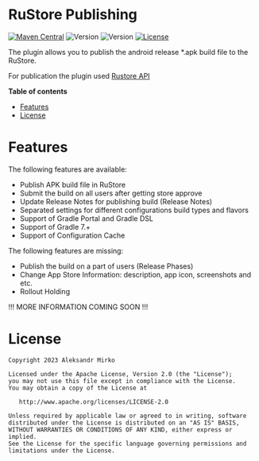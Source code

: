 # RuStore Publishing

[![Maven Central](https://img.shields.io/maven-central/v/ru.cian/rustore-publish-gradle-plugin.svg)](https://search.maven.org/search?q=a:rustore-publish-gradle-plugin)
![Version](https://img.shields.io/badge/GradlePortal-0.1.0-green.svg)
![Version](https://img.shields.io/badge/Gradle-7.*-pink.svg)
[![License](https://img.shields.io/github/license/srs/gradle-node-plugin.svg)](http://www.apache.org/licenses/LICENSE-2.0.html)

The plugin allows you to publish the android release *.apk build file to the RuStore.

For publication the plugin used [Rustore API](https://help.rustore.ru/rustore/for_developers/work_with_RuStore_API/publish_RuStore_API)

**Table of contents**
<!-- TOC -->
- [Features](#features)
- [License](#license)

<!-- /TOC -->

# Features

The following features are available:

* Publish APK build file in RuStore
* Submit the build on all users after getting store approve
* Update Release Notes for publishing build (Release Notes)
* Separated settings for different configurations build types and flavors
* Support of Gradle Portal and Gradle DSL
* Support of Gradle 7.+
* Support of Configuration Cache

The following features are missing:

* Publish the build on a part of users (Release Phases)
* Change App Store Information: description, app icon, screenshots and etc.
* Rollout Holding

!!! MORE INFORMATION COMING SOON !!!

# License

```
Copyright 2023 Aleksandr Mirko

Licensed under the Apache License, Version 2.0 (the "License");
you may not use this file except in compliance with the License.
You may obtain a copy of the License at

   http://www.apache.org/licenses/LICENSE-2.0

Unless required by applicable law or agreed to in writing, software
distributed under the License is distributed on an "AS IS" BASIS,
WITHOUT WARRANTIES OR CONDITIONS OF ANY KIND, either express or implied.
See the License for the specific language governing permissions and
limitations under the License.
```

